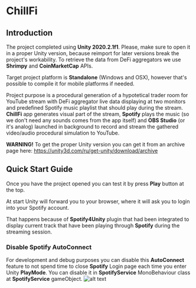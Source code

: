 # ChillFi
 
 ## Introduction
 
 The project completed using **Unity 2020.2.1f1**. Please, make sure to open it in a proper Unity version, because reimport for later versions break the project's workability.
 To retrieve the data from DeFi aggregators we use **Shrimpy** and **CoinMarketCap** APIs.
 
 Target project platform is **Standalone** (Windows and OSX), however that's possible to compile it for mobile platforms if needed.
 
 Project purpose is a procedural generation of a hypotetical trader room for YouTube stream with DeFi aggregator live data displaying at two monitors and predefined Spotify music playlist that should play during the stream.
 **ChillFi** app generates visual part of the stream, **Spotify** plays the music (so we don't need any sounds comes from the app itself) and **OBS Studio** (or it's analog) launched in background to record and stream the gathered video/audio procedural simulation to YouTube.
 
 **WARNING!**
 To get the proper Unity version you can get it from an archive page here: https://unity3d.com/ru/get-unity/download/archive
 
 ## Quick Start Guide
 
 Once you have the project opened you can test it by press **Play** button at the top.
 
 At start Unity will forward you to your browser, where it will ask you to login into your Spotify account.
 
 That happens because of **Spotify4Unity** plugin that had been integrated to display current track that have been playing through **Spotify** during the streaming session.

### Disable Spotify AutoConnect
For development and debug purposes you can disable this **AutoConnect** feature to not spend time to close **Spotify** Login page each time you enter Unity **PlayMode**.
You can disable it in **SpotifyService** MonoBehaviour class at **SpotifyService** gameObject.
![alt text](https://github.com/ssemino/ChillFi/blob/main/Assets/Resources/README/readme01.png)

